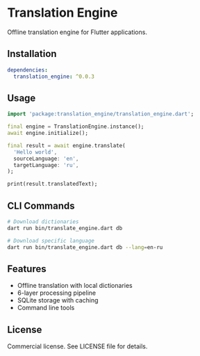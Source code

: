 # Translation Engine

Offline translation engine for Flutter applications.

## Installation

```yaml
dependencies:
  translation_engine: ^0.0.3
```

## Usage

```dart
import 'package:translation_engine/translation_engine.dart';

final engine = TranslationEngine.instance();
await engine.initialize();

final result = await engine.translate(
  'Hello world',
  sourceLanguage: 'en',
  targetLanguage: 'ru',
);

print(result.translatedText);
```

## CLI Commands

```bash
# Download dictionaries
dart run bin/translate_engine.dart db

# Download specific language
dart run bin/translate_engine.dart db --lang=en-ru
```

## Features

- Offline translation with local dictionaries
- 6-layer processing pipeline
- SQLite storage with caching
- Command line tools

## License

Commercial license. See LICENSE file for details.
